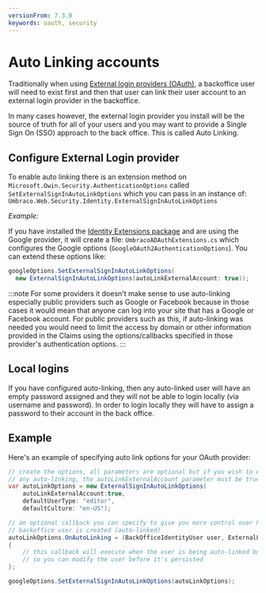```yaml
---
versionFrom: 7.3.0
keywords: oauth, security
---
```


# Auto Linking accounts

Traditionally when using [External login providers (OAuth)](external-login-providers.md), a backoffice user will need to exist first and then that user can link their user account to an external login provider in the backoffice.

In many cases however, the external login provider you install will be the source of truth for all of your users and you may want to provide a Single Sign On (SSO) approach to the back office. This is called Auto Linking.

## Configure External Login provider

To enable auto linking there is an extension method on `Microsoft.Owin.Security.AuthenticationOptions` called `SetExternalSignInAutoLinkOptions` which you can pass in an instance of: `Umbraco.Web.Security.Identity.ExternalSignInAutoLinkOptions`

_Example:_

If you have installed the [Identity Extensions package](https://github.com/umbraco/UmbracoIdentityExtensions) and are using the Google provider, it will create a file: `UmbracoADAuthExtensions.cs` which configures the Google options (`GoogleOAuth2AuthenticationOptions`). You can extend these options like:

```cs
googleOptions.SetExternalSignInAutoLinkOptions(
  new ExternalSignInAutoLinkOptions(autoLinkExternalAccount: true));
```

:::note
For some providers it doesn't make sense to use auto-linking especially public providers such as Google or Facebook because in those cases it would mean that anyone can log into your site that has a Google or Facebook account. For public providers such as this, if auto-linking was needed you would need to limit the access by domain or other information provided in the Claims using the options/callbacks specified in those provider's authentication options.
:::

## Local logins

If you have configured auto-linking, then any auto-linked user will have an empty password assigned and they will not be able to login locally (via username and password). In order to login locally they will have to assign a password to their account in the back office.


## Example

Here's an example of specifying auto link options for your OAuth provider:

```C#
// create the options, all parameters are optional but if you wish to enable
// any auto-linking, the autoLinkExternalAccount parameter must be true
var autoLinkOptions = new ExternalSignInAutoLinkOptions(
    autoLinkExternalAccount:true,
    defaultUserType: "editor",
    defaultCulture: "en-US");

// an optional callback you can specify to give you more control over how the
// backoffice user is created (auto-linked)
autoLinkOptions.OnAutoLinking = (BackOfficeIdentityUser user, ExternalLoginInfo info) =>
{
    // this callback will execute when the user is being auto-linked but before it is created
    // so you can modify the user before it's persisted
};

googleOptions.SetExternalSignInAutoLinkOptions(autoLinkOptions);
```
